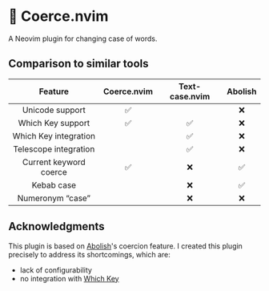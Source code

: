 # 🔄 Coerce.nvim

A Neovim plugin for changing case of words.

## Comparison to similar tools

| Feature                | Coerce.nvim | Text-case.nvim | Abolish |
| :--:                   | :--:        | :--:           | :--:    |
| Unicode support        | ✅          |                | ❌      |
| Which Key support      | ✅          | ✅             | ❌      |
| Which Key integration  |             | ✅             | ❌      |
| Telescope integration  |             | ✅             | ❌      |
| Current keyword coerce | ✅          | ❌             | ✅      |
| Kebab case             |             | ❌             | ✅      |
| Numeronym “case”       |             | ❌             | ❌      |

## Acknowledgments

This plugin is based on [Abolish][abolish]'s coercion feature. I created this
plugin precisely to address its shortcomings, which are:

- lack of configurability
- no integration with [Which Key][which-key]

[abolish]: https://github.com/tpope/vim-abolish
[which-key]: https://github.com/folke/which-key.nvim
